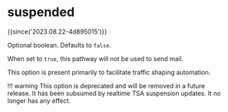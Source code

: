 # suspended

{{since('2023.08.22-4d895015')}}

Optional boolean. Defaults to `false`.

When set to `true`, this pathway will not be used to send mail.

This option is present primarily to facilitate traffic shaping automation.

!!! warning
    This option is deprecated and will be removed in a future release.
    It has been subsumed by realtime TSA suspension updates.
    It no longer has any effect.



